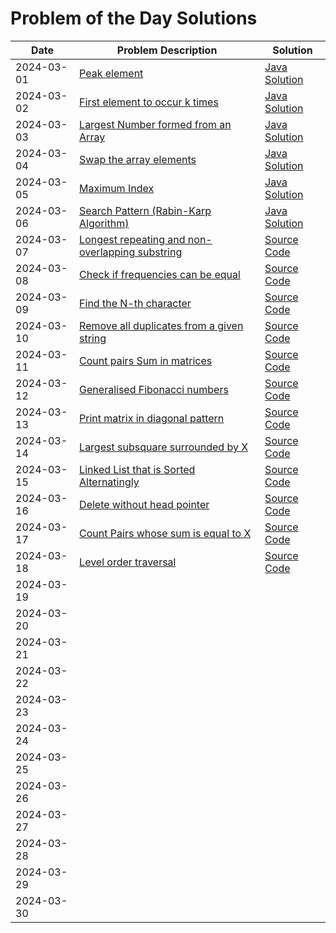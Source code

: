# Problem of the Day Solutions

| Date       | Problem Description                                  | Solution                                                                                           |
|------------|------------------------------------------------------|----------------------------------------------------------------------------------------------------|
| 2024-03-01 | [Peak element](https://www.geeksforgeeks.org/problems/peak-element/1) | [Java Solution](https://github.com/dhruvabhat24/GFG-2024/blob/main/March%20/Day%201%3A%20Peak%20element.java)                                               |
| 2024-03-02 | [First element to occur k times](https://www.geeksforgeeks.org/problems/first-element-to-occur-k-times5150/1) | [Java Solution]([solutions/reverse_linked_list.java](https://github.com/dhruvabhat24/GFG-2024/blob/main/March%20/Day%202%3A%20First%20element%20to%20occur%20k%20times.java)) |
| 2024-03-03 | [Largest Number formed from an Array](https://www.geeksforgeeks.org/problems/largest-number-formed-from-an-array1117/1) | [Java Solution](https://github.com/dhruvabhat24/GFG-2024/blob/main/March%20/Day%203%3A%20Largest%20Number%20formed%20from%20an%20Array.java)  |
| 2024-03-04 | [Swap the array elements](https://www.geeksforgeeks.org/problems/need-some-change/1)|  [Java Solution](https://github.com/dhruvabhat24/GFG-2024/blob/main/March%20/Day%204%20%3A%20Swap%20the%20array%20elements.java) |
| 2024-03-05 |  [Maximum Index](https://www.geeksforgeeks.org/problems/maximum-index-1587115620/1) |  [Java Solution](https://github.com/dhruvabhat24/GFG-2024/blob/main/March%20/Day%205%3A%20Maximum%20Index.java) |
| 2024-03-06 | [Search Pattern (Rabin-Karp Algorithm)](https://www.geeksforgeeks.org/problems/search-pattern-rabin-karp-algorithm--141631/1) | [Java Solution](https://github.com/dhruvabhat24/GFG-2024/blob/main/March%20/Day%206%3A%20Search%20Pattern%20(Rabin-Karp%20Algorithm).java) |
| 2024-03-07 | [Longest repeating and non-overlapping substring](https://www.geeksforgeeks.org/problems/longest-repeating-and-non-overlapping-substring3421/1)  | [Source Code](https://github.com/dhruvabhat24/GFG-2024/blob/main/March%20/Day%207%3A%20Longest%20repeating%20and%20non-overlapping%20substring.java)  |
| 2024-03-08 |  [Check if frequencies can be equal](https://www.geeksforgeeks.org/problems/check-frequencies4211/1) | [Source Code](https://github.com/dhruvabhat24/GFG-2024/blob/main/March%20/Day%208%20Check%20if%20frequencies%20can%20be%20equal.java)  |
| 2024-03-09 | [Find the N-th character](https://www.geeksforgeeks.org/problems/find-the-n-th-character5925/1) | [Source Code](https://github.com/dhruvabhat24/GFG-2024/blob/main/March%20/Day%209%3A%20Find%20the%20N-th%20character.java)  |
| 2024-03-10 | [Remove all duplicates from a given string](https://www.geeksforgeeks.org/problems/remove-all-duplicates-from-a-given-string4321/1) | [Source Code](https://github.com/dhruvabhat24/GFG-2024/blob/main/March%20/Day%2010%3A%20Remove%20all%20duplicates%20from%20a%20given%20string.java)  |
| 2024-03-11 | [Count pairs Sum in matrices](https://www.geeksforgeeks.org/problems/count-pairs-sum-in-matrices4332/1) | [Source Code](https://github.com/dhruvabhat24/GFG-2024/blob/main/March%20/Day%2011%3A%20Count%20pairs%20Sum%20in%20matrices.java)  |
| 2024-03-12 | [Generalised Fibonacci numbers](https://www.geeksforgeeks.org/problems/generalised-fibonacci-numbers1820/1) | [Source Code](https://github.com/dhruvabhat24/GFG-2024/blob/main/March%20/Day%2012%3A%20Generalised%20Fibonacci%20numbers.java) |
| 2024-03-13 | [Print matrix in diagonal pattern](https://www.geeksforgeeks.org/problems/print-matrix-in-diagonal-pattern/1) | [Source Code](https://github.com/dhruvabhat24/GFG-2024/blob/dhruvabhat24-patch-1/March%20/Day%2013%3A%20Print%20matrix%20in%20diagonal%20pattern.py) |
| 2024-03-14 | [Largest subsquare surrounded by X](https://www.geeksforgeeks.org/problems/largest-subsquare-surrounded-by-x0558/1)  | [Source Code](https://github.com/dhruvabhat24/GFG-2024/blob/dhruvabhat24-patch-1/March%20/Day%2014%3A%20Largest%20subsquare%20surrounded%20by%20X.cpp) |
| 2024-03-15 | [Linked List that is Sorted Alternatingly](https://www.geeksforgeeks.org/problems/linked-list-that-is-sorted-alternatingly/1) | [Source Code](https://github.com/dhruvabhat24/GFG-2024/blob/dhruvabhat24-patch-1/March%20/Day%2015%3A%20Linked%20List%20that%20is%20Sorted%20Alternatingly.cpp) |
| 2024-03-16 | [Delete without head pointer](https://www.geeksforgeeks.org/problems/delete-without-head-pointer/1) | [Source Code](https://github.com/dhruvabhat24/GFG-2024/blob/dhruvabhat24-patch-1/March%20/Day%2016%3A%20Delete%20without%20head%20pointer.cpp) |
| 2024-03-17 | [Count Pairs whose sum is equal to X](https://www.geeksforgeeks.org/problems/count-pairs-whose-sum-is-equal-to-x/1) | [Source Code](https://github.com/dhruvabhat24/GFG-2024/blob/dhruvabhat24-patch-1/March%20/Day%2017%3A%20Count%20Pairs%20whose%20sum%20is%20equal%20to%20X.java) |
| 2024-03-18 | [Level order traversal](https://www.geeksforgeeks.org/problems/level-order-traversal/1) | [Source Code](https://github.com/dhruvabhat24/GFG-2024/blob/main/March%20/Day%2018%3A%20Level%20order%20traversal.cpp) |
| 2024-03-19 |                                                      |                                                                                                    |
| 2024-03-20 |                                                      |                                                                                                    |
| 2024-03-21 |                                                      |                                                                                                    |
| 2024-03-22 |                                                      |                                                                                                    |
| 2024-03-23 |                                                      |                                                                                                    |
| 2024-03-24 |                                                      |                                                                                                    |
| 2024-03-25 |                                                      |                                                                                                    |
| 2024-03-26 |                                                      |                                                                                                    |
| 2024-03-27 |                                                      |                                                                                                    |
| 2024-03-28 |                                                      |                                                                                                    |
| 2024-03-29 |                                                      |                                                                                                    |
| 2024-03-30 |                                                      |                                                                                                    |
